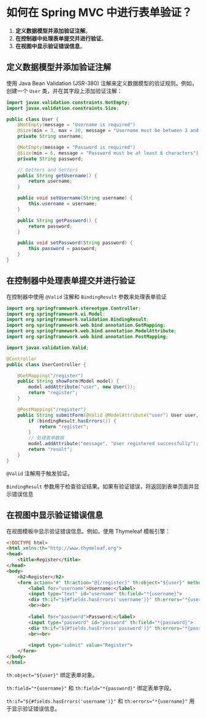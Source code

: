 # 如何在 Spring MVC 中进行表单验证？

1.  **定义数据模型并添加验证注解**。
2.  **在控制器中处理表单提交并进行验证**。
3.  **在视图中显示验证错误信息**。

## **定义数据模型并添加验证注解**

使用 Java Bean Validation (JSR-380) 注解来定义数据模型的验证规则。例如，创建一个 `User` 类，并在其字段上添加验证注解：

```java
import javax.validation.constraints.NotEmpty;
import javax.validation.constraints.Size;

public class User {
    @NotEmpty(message = "Username is required")
    @Size(min = 3, max = 20, message = "Username must be between 3 and 20 characters")
    private String username;

    @NotEmpty(message = "Password is required")
    @Size(min = 6, message = "Password must be at least 6 characters")
    private String password;

    // Getters and Setters
    public String getUsername() {
        return username;
    }

    public void setUsername(String username) {
        this.username = username;
    }

    public String getPassword() {
        return password;
    }

    public void setPassword(String password) {
        this.password = password;
    }
}
```

## **在控制器中处理表单提交并进行验证**

在控制器中使用 `@Valid` 注解和 `BindingResult` 参数来处理表单验证

```java
import org.springframework.stereotype.Controller;
import org.springframework.ui.Model;
import org.springframework.validation.BindingResult;
import org.springframework.web.bind.annotation.GetMapping;
import org.springframework.web.bind.annotation.ModelAttribute;
import org.springframework.web.bind.annotation.PostMapping;

import javax.validation.Valid;

@Controller
public class UserController {

    @GetMapping("/register")
    public String showForm(Model model) {
        model.addAttribute("user", new User());
        return "register";
    }

    @PostMapping("/register")
    public String submitForm(@Valid @ModelAttribute("user") User user, BindingResult bindingResult, Model model) {
        if (bindingResult.hasErrors()) {
            return "register";
        }
        // 处理表单数据
        model.addAttribute("message", "User registered successfully");
        return "result";
    }
}
```

`@Valid` 注解用于触发验证。

`BindingResult` 参数用于检查验证结果。如果有验证错误，将返回到表单页面并显示错误信息

## **在视图中显示验证错误信息**

在视图模板中显示验证错误信息。例如，使用 Thymeleaf 模板引擎：

```html
<!DOCTYPE html>
<html xmlns:th="http://www.thymeleaf.org">
<head>
    <title>Register</title>
</head>
<body>
    <h2>Register</h2>
    <form action="#" th:action="@{/register}" th:object="${user}" method="post">
        <label for="username">Username:</label>
        <input type="text" id="username" th:field="*{username}">
        <div th:if="${#fields.hasErrors('username')}" th:errors="*{username}">Username Error</div>
        <br><br>
        
        <label for="password">Password:</label>
        <input type="password" id="password" th:field="*{password}">
        <div th:if="${#fields.hasErrors('password')}" th:errors="*{password}">Password Error</div>
        <br><br>
        
        <input type="submit" value="Register">
    </form>
</body>
</html>
```

`th:object="${user}"` 绑定表单对象。

`th:field="*{username}"` 和 `th:field="*{password}"` 绑定表单字段。

`th:if="${#fields.hasErrors('username')}"` 和 `th:errors="*{username}"` 用于显示验证错误信息。


